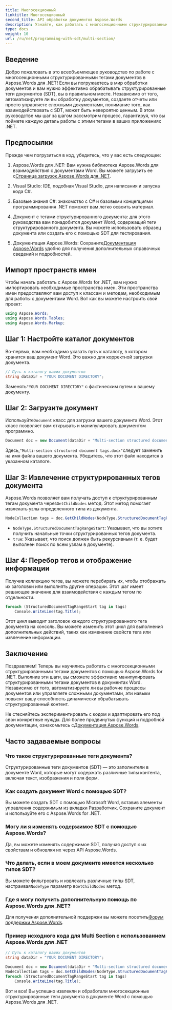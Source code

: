 ```yaml
---
title: Многосекционный
linktitle: Многосекционный
second_title: API обработки документов Aspose.Words
description: Узнайте, как работать с многосекционными структурированными тегами документов в Aspose.Words для .NET с помощью этого пошагового руководства. Идеально подходит для динамической обработки документов.
type: docs
weight: 10
url: /ru/net/programming-with-sdt/multi-section/
---
```

## Введение

Добро пожаловать в это всеобъемлющее руководство по работе с многосекционными структурированными тегами документов в Aspose.Words для .NET! Если вы погружаетесь в мир обработки документов и вам нужно эффективно обрабатывать структурированные теги документов (SDT), вы в правильном месте. Независимо от того, автоматизируете ли вы обработку документов, создаете отчеты или просто управляете сложными документами, понимание того, как взаимодействовать с SDT, может быть невероятно ценным. В этом руководстве мы шаг за шагом рассмотрим процесс, гарантируя, что вы поймете каждую деталь работы с этими тегами в ваших приложениях .NET.

## Предпосылки

Прежде чем погрузиться в код, убедитесь, что у вас есть следующее:

1.  Aspose.Words для .NET: Вам нужна библиотека Aspose.Words для взаимодействия с документами Word. Вы можете загрузить ее с[Страница загрузок Aspose.Words для .NET](https://releases.aspose.com/words/net/).

2. Visual Studio: IDE, подобная Visual Studio, для написания и запуска кода C#.

3. Базовые знания C#: знакомство с C# и базовыми концепциями программирования .NET поможет вам легко освоить материал.

4. Документ с тегами структурированного документа: для этого руководства вам понадобится документ Word, содержащий теги структурированного документа. Вы можете использовать образец документа или создать его с помощью SDT для тестирования.

5.  Документация Aspose.Words: Сохраните[Документация Aspose.Words](https://reference.aspose.com/words/net/) удобно для получения дополнительных справочных сведений и подробностей.

## Импорт пространств имен

Чтобы начать работать с Aspose.Words for .NET, вам нужно импортировать необходимые пространства имен. Эти пространства имен предоставляют вам доступ к классам и методам, необходимым для работы с документами Word. Вот как вы можете настроить свой проект:

```csharp
using Aspose.Words;
using Aspose.Words.Tables;
using Aspose.Words.Markup;
```

## Шаг 1: Настройте каталог документов

Во-первых, вам необходимо указать путь к каталогу, в котором хранится ваш документ Word. Это важно для корректной загрузки документа.

```csharp
// Путь к каталогу ваших документов
string dataDir = "YOUR DOCUMENT DIRECTORY";
```

 Заменять`"YOUR DOCUMENT DIRECTORY"` с фактическим путем к вашему документу.

## Шаг 2: Загрузите документ

 Используйте`Document` класс для загрузки вашего документа Word. Этот класс позволяет вам открывать и манипулировать документом программно.

```csharp
Document doc = new Document(dataDir + "Multi-section structured document tags.docx");
```

 Здесь,`"Multi-section structured document tags.docx"`следует заменить на имя файла вашего документа. Убедитесь, что этот файл находится в указанном каталоге.

## Шаг 3: Извлечение структурированных тегов документа

 Aspose.Words позволяет вам получать доступ к структурированным тегам документа через`GetChildNodes` метод. Этот метод помогает извлекать узлы определенного типа из документа.

```csharp
NodeCollection tags = doc.GetChildNodes(NodeType.StructuredDocumentTagRangeStart, true);
```

- `NodeType.StructuredDocumentTagRangeStart`: Указывает, что вы хотите получить начальные точки структурированных тегов документа.
- `true`: Указывает, что поиск должен быть рекурсивным (т. е. будет выполнен поиск по всем узлам в документе).

## Шаг 4: Перебор тегов и отображение информации

Получив коллекцию тегов, вы можете перебирать их, чтобы отображать их заголовки или выполнять другие операции. Этот шаг имеет решающее значение для взаимодействия с каждым тегом по отдельности.

```csharp
foreach (StructuredDocumentTagRangeStart tag in tags)
    Console.WriteLine(tag.Title);
```

Этот цикл выводит заголовок каждого структурированного тега документа на консоль. Вы можете изменить этот цикл для выполнения дополнительных действий, таких как изменение свойств тега или извлечение информации.

## Заключение

Поздравляем! Теперь вы научились работать с многосекционными структурированными тегами документов с помощью Aspose.Words for .NET. Выполнив эти шаги, вы сможете эффективно манипулировать структурированными тегами документов в документах Word. Независимо от того, автоматизируете ли вы рабочие процессы документов или управляете сложными документами, эти навыки повысят вашу способность динамически обрабатывать структурированный контент.

 Не стесняйтесь экспериментировать с кодом и адаптировать его под свои конкретные нужды. Для более продвинутых функций и подробной документации, ознакомьтесь с[Документация Aspose.Words](https://reference.aspose.com/words/net/).

## Часто задаваемые вопросы

### Что такое структурированные теги документа?
Структурированные теги документов (SDT) — это заполнители в документе Word, которые могут содержать различные типы контента, включая текст, изображения и поля форм.

### Как создать документ Word с помощью SDT?
Вы можете создать SDT с помощью Microsoft Word, вставив элементы управления содержимым из вкладки Разработчик. Сохраните документ и используйте его с Aspose.Words for .NET.

### Могу ли я изменять содержимое SDT с помощью Aspose.Words?
Да, вы можете изменять содержимое SDT, получая доступ к их свойствам и обновляя их через API Aspose.Words.

### Что делать, если в моем документе имеется несколько типов SDT?
 Вы можете фильтровать и извлекать различные типы SDT, настраивая`NodeType` параметр в`GetChildNodes` метод.

### Где я могу получить дополнительную помощь по Aspose.Words для .NET?
 Для получения дополнительной поддержки вы можете посетить[Форум поддержки Aspose.Words](https://forum.aspose.com/c/words/8).



### Пример исходного кода для Multi Section с использованием Aspose.Words для .NET 

```csharp
// Путь к каталогу ваших документов
string dataDir = "YOUR DOCUMENT DIRECTORY";

Document doc = new Document(dataDir + "Multi-section structured document tags.docx");
NodeCollection tags = doc.GetChildNodes(NodeType.StructuredDocumentTagRangeStart, true);
foreach (StructuredDocumentTagRangeStart tag in tags)
	Console.WriteLine(tag.Title);
```

Вот и все! Вы успешно извлекли и обработали многосекционные структурированные теги документа в документе Word с помощью Aspose.Words для .NET.